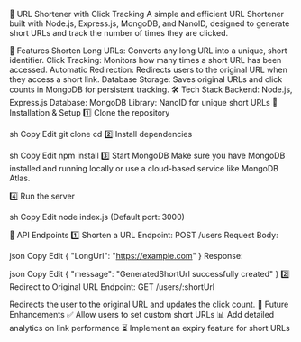 🔗 URL Shortener with Click Tracking
A simple and efficient URL Shortener built with Node.js, Express.js, MongoDB, and NanoID, designed to generate short URLs and track the number of times they are clicked.

🚀 Features
Shorten Long URLs: Converts any long URL into a unique, short identifier.
Click Tracking: Monitors how many times a short URL has been accessed.
Automatic Redirection: Redirects users to the original URL when they access a short link.
Database Storage: Saves original URLs and click counts in MongoDB for persistent tracking.
🛠 Tech Stack
Backend: Node.js, Express.js
Database: MongoDB
Library: NanoID for unique short URLs
📌 Installation & Setup
1️⃣ Clone the repository

sh
Copy
Edit
git clone <your-repo-url>
cd <your-project-folder>
2️⃣ Install dependencies

sh
Copy
Edit
npm install
3️⃣ Start MongoDB
Make sure you have MongoDB installed and running locally or use a cloud-based service like MongoDB Atlas.

4️⃣ Run the server

sh
Copy
Edit
node index.js
(Default port: 3000)

📌 API Endpoints
1️⃣ Shorten a URL
Endpoint: POST /users
Request Body:

json
Copy
Edit
{
  "LongUrl": "https://example.com"
}
Response:

json
Copy
Edit
{
  "message": "GeneratedShortUrl successfully created"
}
2️⃣ Redirect to Original URL
Endpoint: GET /users/:shortUrl

Redirects the user to the original URL and updates the click count.
🎯 Future Enhancements
✅ Allow users to set custom short URLs
📊 Add detailed analytics on link performance
⏳ Implement an expiry feature for short URLs
